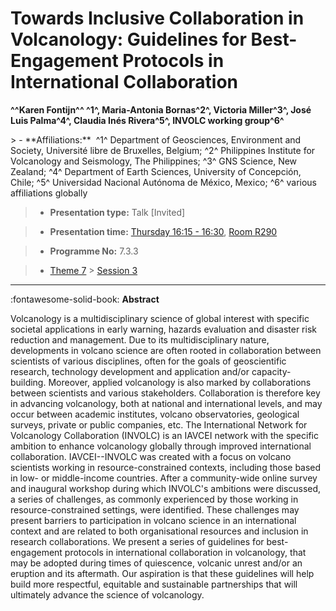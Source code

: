 # Towards Inclusive Collaboration in Volcanology: Guidelines for Best-Engagement Protocols in International Collaboration

**^^Karen Fontijn^^ ^1^, Maria-Antonia Bornas^2^, Victoria Miller^3^, José Luis Palma^4^, Claudia Inés Rivera^5^, INVOLC working group^6^**

<!-- more -->> - **Affiliations:**  ^1^ Department of Geosciences, Environment and Society, Université libre de Bruxelles, Belgium; ^2^ Philippines Institute for Volcanology and Seismology, The Philippines; ^3^ GNS Science, New Zealand; ^4^ Department of Earth Sciences, University of Concepción, Chile; ^5^ Universidad Nacional Autónoma de México, Mexico; ^6^ various affiliations globally

> - **Presentation type:** Talk [Invited]

> - **Presentation time:** [Thursday 16:15 - 16:30](../sessions_comparison.md#__tabbed_3_4), [Room R290](../maps_venue.md#__tabbed_1_1)

> - **Programme No:** 7.3.3

> - [Theme 7](../theme7.md) > [Session 3](../sessions/session-7-3.md)

--- 

:fontawesome-solid-book: **Abstract**

Volcanology is a multidisciplinary science of global interest with specific societal applications in early warning, hazards evaluation and disaster risk reduction and management. Due to its multidisciplinary nature, developments in volcano science are often rooted in collaboration between scientists of various disciplines, often for the goals of geoscientific research, technology development and application and/or capacity-building. Moreover, applied volcanology is also marked by collaborations between scientists and various stakeholders. Collaboration is therefore key in advancing volcanology, both at national and international levels, and may occur between academic institutes, volcano observatories, geological surveys, private or public companies, etc.
The International Network for Volcanology Collaboration (INVOLC) is an IAVCEI network with the specific ambition to enhance volcanology globally through improved international collaboration. IAVCEI--INVOLC was created with a focus on volcano scientists working in resource-constrained contexts, including those based in low- or middle-income countries. After a community-wide online survey and inaugural workshop during which INVOLC's ambitions were discussed, a series of challenges, as commonly experienced by those working in resource-constrained settings, were identified. These challenges may present barriers to participation in volcano science in an international context and are related to both organisational resources and inclusion in research collaborations. We present a series of guidelines for best-engagement protocols in international collaboration in volcanology, that may be adopted during times of quiescence, volcanic unrest and/or an eruption and its aftermath. Our aspiration is that these guidelines will help build more respectful, equitable and sustainable partnerships that will ultimately advance the science of volcanology.

